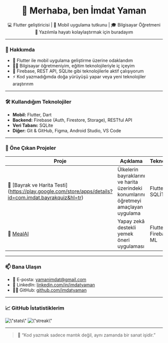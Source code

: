 <h1 align="center">👋 Merhaba, ben İmdat Yaman</h1>
<p align="center">
  💻 Flutter geliştiricisi | 📱 Mobil uygulama tutkunu | 🎓 Bilgisayar Öğretmeni <br>
  🚀 Yazılımla hayatı kolaylaştırmak için buradayım
</p>

---

### 📌 Hakkımda
- 🎯 Flutter ile mobil uygulama geliştirme üzerine odaklandım  
- 👨‍🏫 Bilgisayar öğretmeniyim, eğitim teknolojileriyle iç içeyim  
- 🌱 Firebase, REST API, SQLite gibi teknolojilerle aktif çalışıyorum  
- ⚡ Kod yazmadığımda doğa yürüyüşü yapar veya yeni teknolojiler araştırırım

---

### 🛠️ Kullandığım Teknolojiler
- **Mobil:** Flutter, Dart  
- **Backend:** Firebase (Auth, Firestore, Storage), RESTful API  
- **Veri Tabanı:** SQLite  
- **Diğer:** Git & GitHub, Figma, Android Studio, VS Code  

---

### 🚀 Öne Çıkan Projeler

| Proje | Açıklama | Teknolojiler |
|-------|----------|---------------|
| 🔹 [Bayrak ve Harita Testi] (https://play.google.com/store/apps/details?id=com.imdat.bayrakquiz&hl=tr) | Ülkelerin bayraklarını ve harita üzerindeki konumlarını öğretmeyi amaçlayan uygulama | Flutter, SQLİTE|
| 🔹 [MealAI](https://github.com/imdatyaman/mealai) | Yapay zekâ destekli yemek öneri uygulaması | Flutter, Firebase, ML |

---

### 📫 Bana Ulaşın

- 📧 E-posta: yamanimdat@gmail.com  
- 💼 LinkedIn: [linkedin.com/in/imdatyaman](https://linkedin.com/in/imdatyaman)  
- 🧑‍💻 GitHub: [github.com/imdatyaman](https://github.com/imdatyaman)

---

### 📈 GitHub İstatistiklerim

<p align=\"center\">
  <img src=\"https://github-readme-stats.vercel.app/api?username=imdatyaman&show_icons=true&theme=tokyonight\" alt=\"stats\" width=\"400\" />  
  <img src=\"https://github-readme-streak-stats.herokuapp.com?user=imdatyaman&theme=tokyonight\" alt=\"streak\" width=\"400\" />
</p>

---

> 🧠 “Kod yazmak sadece mantık değil, aynı zamanda bir sanat işidir.”

